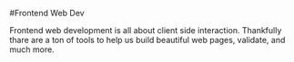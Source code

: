 #Frontend Web Dev

Frontend web development is all about client side interaction. Thankfully thare are a ton of tools to help us build beautiful web pages, validate, and much more.
